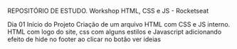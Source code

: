 
REPOSITÓRIO DE ESTUDO.
Workshop HTML, CSS e JS - Rocketseat

Dia 01
Início do Projeto
Criação de um arquivo HTML com CSS e JS interno.
HTML com logo do site, css com alguns estilos e Javascript adicionando efeito de hide no footer ao clicar no botão ver ideias